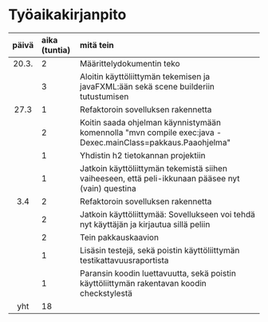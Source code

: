 # Työaikakirjanpito

| päivä | aika (tuntia) | mitä tein  |
| :----:|:-----| :-----|
| 20.3. | 2    |   Määrittelydokumentin teko    |
|       | 3    |    Aloitin käyttöliittymän tekemisen ja javaFXML:ään sekä scene builderiin tutustumisen |
| 27.3  | 1    |    Refaktoroin sovelluksen rakennetta   |
|       | 2    |   Koitin saada ohjelman käynnistymään komennolla "mvn compile exec:java -Dexec.mainClass=pakkaus.Paaohjelma"   |
|       | 1    |   Yhdistin h2 tietokannan projektiin   |
|       | 1    |   Jatkoin käyttöliittymän tekemistä siihen vaiheeseen, että peli-ikkunaan pääsee nyt (vain) questina    |
| 3.4   | 2     | Refaktoroin sovelluksen rakennetta|
|       | 2    |   Jatkoin käyttöliittymää: Sovellukseen voi tehdä nyt käyttäjän ja kirjautua sillä peliin    |
|       | 2    | Tein pakkauskaavion|
|       | 1    | Lisäsin testejä, sekä poistin käyttöliittymän testikattavuusraportista|
|       | 1    | Paransin koodin luettavuutta, sekä poistin käyttöliittymän rakentavan koodin checkstylestä |
| yht   | 18   |  | 
